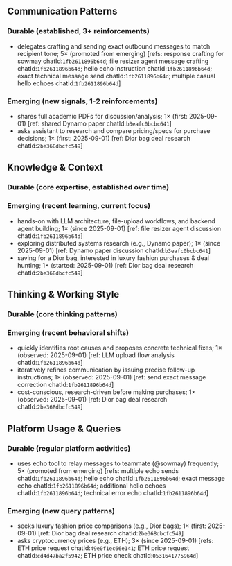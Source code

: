 ## Communication Patterns
### Durable (established, 3+ reinforcements)
- delegates crafting and sending exact outbound messages to match recipient tone; 5× (promoted from emerging) [refs: response crafting for sowmay chatId:`1fb2611896b64d`; file resizer agent message crafting chatId:`1fb2611896b64d`; hello echo instruction chatId:`1fb2611896b64d`; exact technical message send chatId:`1fb2611896b64d`; multiple casual hello echoes chatId:`1fb2611896b64d`]

### Emerging (new signals, 1-2 reinforcements)
- shares full academic PDFs for discussion/analysis; 1× (first: 2025-09-01) [ref: shared Dynamo paper chatId:`b3eafc0bcbc641`]
- asks assistant to research and compare pricing/specs for purchase decisions; 1× (first: 2025-09-01) [ref: Dior bag deal research chatId:`2be368dbcfc549`]

## Knowledge & Context
### Durable (core expertise, established over time)

### Emerging (recent learning, current focus)
- hands-on with LLM architecture, file-upload workflows, and backend agent building; 1× (since 2025-09-01) [ref: file resizer agent discussion chatId:`1fb2611896b64d`]
- exploring distributed systems research (e.g., Dynamo paper); 1× (since 2025-09-01) [ref: Dynamo paper discussion chatId:`b3eafc0bcbc641`]
- saving for a Dior bag, interested in luxury fashion purchases & deal hunting; 1× (started: 2025-09-01) [ref: Dior bag deal research chatId:`2be368dbcfc549`]

## Thinking & Working Style
### Durable (core thinking patterns)

### Emerging (recent behavioral shifts)
- quickly identifies root causes and proposes concrete technical fixes; 1× (observed: 2025-09-01) [ref: LLM upload flow analysis chatId:`1fb2611896b64d`]
- iteratively refines communication by issuing precise follow-up instructions; 1× (observed: 2025-09-01) [ref: send exact message correction chatId:`1fb2611896b64d`]
- cost-conscious, research-driven before making purchases; 1× (observed: 2025-09-01) [ref: Dior bag deal research chatId:`2be368dbcfc549`]

## Platform Usage & Queries
### Durable (regular platform activities)
- uses echo tool to relay messages to teammate (@sowmay) frequently; 5× (promoted from emerging) [refs: multiple echo sends chatId:`1fb2611896b64d`; hello echo chatId:`1fb2611896b64d`; exact message echo chatId:`1fb2611896b64d`; additional hello echoes chatId:`1fb2611896b64d`; technical error echo chatId:`1fb2611896b64d`]

### Emerging (new query patterns)
- seeks luxury fashion price comparisons (e.g., Dior bags); 1× (first: 2025-09-01) [ref: Dior bag deal research chatId:`2be368dbcfc549`]
- asks cryptocurrency prices (e.g., ETH); 3× (since 2025-09-01) [refs: ETH price request chatId:`49e0f1ec66e141`; ETH price request chatId:`cd4d47ba2f5942`; ETH price check chatId:`0531641775964d`]